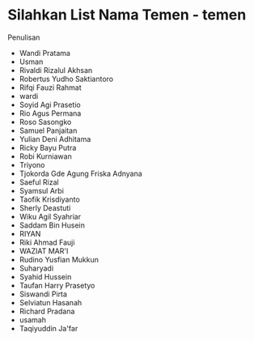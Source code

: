 # Silahkan List Nama Temen - temen

Penulisan

- Wandi Pratama
- Usman
- Rivaldi Rizalul Akhsan
- Robertus Yudho Saktiantoro
- Rifqi Fauzi Rahmat
- wardi
- Soyid Agi Prasetio
- Rio Agus Permana
- Roso Sasongko
- Samuel Panjaitan
- Yulian Deni Adhitama
- Ricky Bayu Putra
- Robi Kurniawan
- Triyono
- Tjokorda Gde Agung Friska Adnyana
- Saeful Rizal
- Syamsul Arbi
- Taofik Krisdiyanto
- Sherly Deastuti
- Wiku Agil Syahriar
- Saddam Bin Husein
- RIYAN
- Riki Ahmad Fauji
- WAZIAT MAR'I
- Rudino Yusfian Mukkun
- Suharyadi
- Syahid Hussein
- Taufan Harry Prasetyo
- Siswandi Pirta
- Selviatun Hasanah
- Richard Pradana
- usamah
- Taqiyuddin Ja'far


